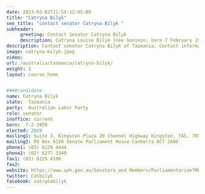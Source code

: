 ```yaml
---
date: 2023-03-02T11:54:12-05:00
title: "Catryna Bilyk"
seo_title: "contact senator Catryna Bilyk "
subheader:
     greeting: Contact Senator Catryna Bilyk
     description: Catryna Louise Bilyk (née Goninon; born 7 February 1959) is an Australian politician. She is a member of the Australian Labor Party (ALP) and has been a Senator for Tasmania since 2008.
description: Contact senator Catryna Bilyk of Tasmania. Contact information for Catryna Bilyk includes email address, phone number, and mailing address.
image: catryna-bilyk.jpeg
video:
url: /australia/tasmania/catryna-bilyk/
weight: 1
layout: course_home


####candidate
name: Catryna Bilyk
state:	Tasmania
party:	Australian Labor Party
role: senator
inoffice: current
born:  7-2-1959
elected: 2019
mailing1: Suite 3, Kingston Plaza 20 Channel Highway Kingston, TAS, 7050
mailing2: PO Box 6100 Senate Parliament House Canberra ACT 2600
phone1:	(03) 6229 4444
phone2: (02) 6277 3349
fax1: (03) 6229 4100
fax2:
website: https://www.aph.gov.au/Senators_and_Members/Parliamentarian?MPID=HZB
twitter: Catbilyk
facebook: catrynabilyk
---
```

